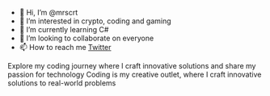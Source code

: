 - 👋 Hi, I’m @mrscrt
- 👀 I’m interested in crypto, coding and gaming
- 🌱 I’m currently learning C#
- 💞️ I’m looking to collaborate on everyone
- 📫 How to reach me [Twitter](https://twitter.com/bikas_vikas)

Explore my coding journey where I craft innovative solutions and share my passion for technology
Coding is my creative outlet, where I craft innovative solutions to real-world problems
<!---
mrscrt/mrscrt is a ✨ special ✨ repository because its `README.md` (this file) appears on your GitHub profile.
You can click the Preview link to take a look at your changes.
--->
